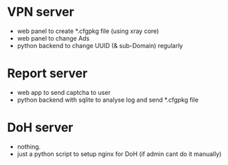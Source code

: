 # VPN server
- web panel to create *.cfgpkg file (using xray core)
- web panel to change Ads
- python backend to change UUID (& sub-Domain) regularly

# Report server
- web app to send captcha to user
- python backend with sqlite to analyse log and send *.cfgpkg file

# DoH server
- nothing.
- just a python script to setup nginx for DoH (if admin cant do it manually)

